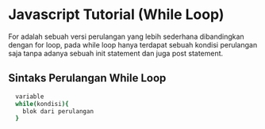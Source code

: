 # Javascript Tutorial (While Loop)

For adalah sebuah versi perulangan yang lebih sederhana dibandingkan dengan for loop, pada while loop hanya terdapat sebuah kondisi perulangan saja tanpa adanya sebuah init statement dan juga post statement.

## Sintaks Perulangan While Loop

```bash
  variable
  while(kondisi){
    blok dari perulangan
  }
```